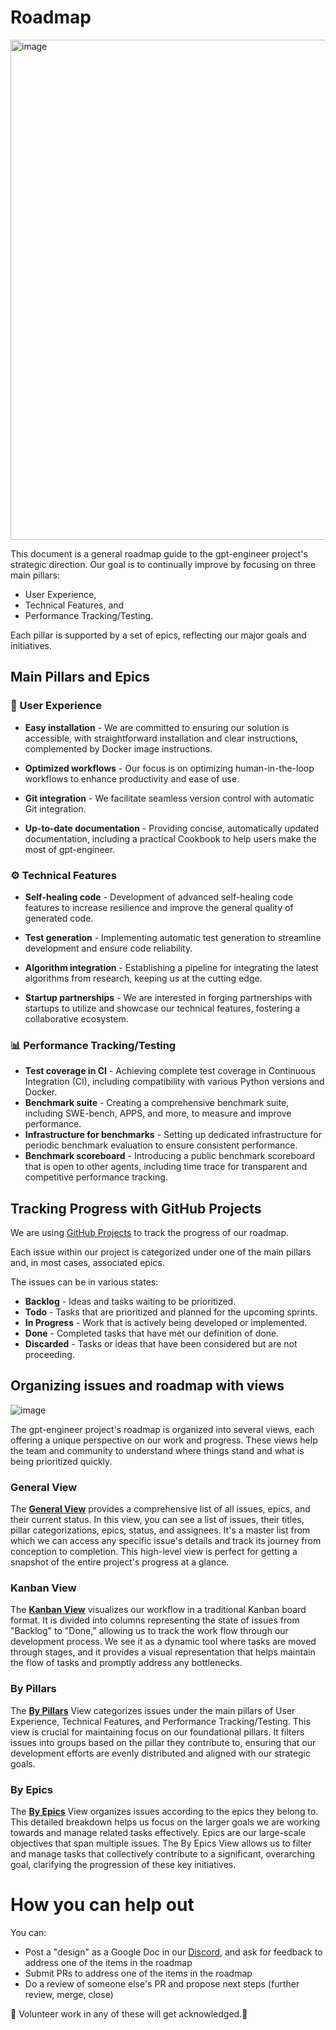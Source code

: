 # Roadmap

<img width="800" alt="image" src="https://github.com/gpt-engineer-org/gpt-engineer/assets/48092564/06bce891-00ef-4052-bbbd-77af8b843fff">


This document is a general roadmap guide to the gpt-engineer project's strategic direction.
Our goal is to continually improve by focusing on three main pillars:
- User Experience,
- Technical Features, and
- Performance Tracking/Testing.

Each pillar is supported by a set of epics, reflecting our major goals and initiatives.

## Main Pillars and Epics
### 👥 User Experience

- **Easy installation** - We are committed to ensuring our solution is accessible, with straightforward installation and clear instructions, complemented by Docker image instructions.

- **Optimized workflows** - Our focus is on optimizing human-in-the-loop workflows to enhance productivity and ease of use.

- **Git integration** - We facilitate seamless version control with automatic Git integration.

- **Up-to-date documentation** - Providing concise, automatically updated documentation, including a practical Cookbook to help users make the most of gpt-engineer.


### ⚙️ Technical Features
- **Self-healing code** - Development of advanced self-healing code features to increase resilience and improve the general quality of generated code.

- **Test generation** - Implementing automatic test generation to streamline development and ensure code reliability.

- **Algorithm integration** - Establishing a pipeline for integrating the latest algorithms from research, keeping us at the cutting edge.

- **Startup partnerships** - We are interested in forging partnerships with startups to utilize and showcase our technical features, fostering a collaborative ecosystem.


### 📊 Performance Tracking/Testing
- **Test coverage in CI** - Achieving complete test coverage in Continuous Integration (CI), including compatibility with various Python versions and Docker.
- **Benchmark suite** - Creating a comprehensive benchmark suite, including SWE-bench, APPS, and more, to measure and improve performance.
- **Infrastructure for benchmarks** - Setting up dedicated infrastructure for periodic benchmark evaluation to ensure consistent performance.
- **Benchmark scoreboard** - Introducing a public benchmark scoreboard that is open to other agents, including time trace for transparent and competitive performance tracking.


## Tracking Progress with GitHub Projects

We are using [GitHub Projects](https://github.com/orgs/gpt-engineer-org/projects/3) to track the progress of our roadmap.

Each issue within our project is categorized under one of the main pillars and, in most cases, associated epics.

The issues can be in various states:

- **Backlog** - Ideas and tasks waiting to be prioritized.
- **Todo** - Tasks that are prioritized and planned for the upcoming sprints.
- **In Progress** - Work that is actively being developed or implemented.
- **Done** - Completed tasks that have met our definition of done.
- **Discarded** - Tasks or ideas that have been considered but are not proceeding.



## Organizing issues and roadmap with views


![image](https://github.com/gpt-engineer-org/gpt-engineer/assets/48092564/4be1946b-3eee-4977-9c9e-095caabeb9f1)


The gpt-engineer project's roadmap is organized into several views, each offering a unique perspective on our work and progress. These views help the team and community to understand where things stand and what is being prioritized quickly.

### General View

The **[General View](https://github.com/orgs/gpt-engineer-org/projects/3/views/1)** provides a comprehensive list of all issues, epics, and their current status. In this view, you can see a list of issues, their titles, pillar categorizations, epics, status, and assignees. It's a master list from which we can access any specific issue's details and track its journey from conception to completion. This high-level view is perfect for getting a snapshot of the entire project's progress at a glance.

### Kanban View

The **[Kanban View](https://github.com/orgs/gpt-engineer-org/projects/3/views/2)** visualizes our workflow in a traditional Kanban board format. It is divided into columns representing the state of issues from "Backlog" to "Done," allowing us to track the work flow through our development process. We see it as a dynamic tool where tasks are moved through stages, and it provides a visual representation that helps maintain the flow of tasks and promptly address any bottlenecks.

### By Pillars

The **[By Pillars](https://github.com/orgs/gpt-engineer-org/projects/3/views/3)** View categorizes issues under the main pillars of User Experience, Technical Features, and Performance Tracking/Testing. This view is crucial for maintaining focus on our foundational pillars. It filters issues into groups based on the pillar they contribute to, ensuring that our development efforts are evenly distributed and aligned with our strategic goals.

### By Epics

The **[By Epics](https://github.com/orgs/gpt-engineer-org/projects/3/views/4)** View organizes issues according to the epics they belong to. This detailed breakdown helps us focus on the larger goals we are working towards and manage related tasks effectively. Epics are our large-scale objectives that span multiple issues. The By Epics View allows us to filter and manage tasks that collectively contribute to a significant, overarching goal, clarifying the progression of these key initiatives.


# How you can help out

You can:

- Post a "design" as a Google Doc in our [Discord](https://discord.com/channels/1119885301872070706/1120698764445880350), and ask for feedback to address one of the items in the roadmap
- Submit PRs to address one of the items in the roadmap
- Do a review of someone else's PR and propose next steps (further review, merge, close)

🙌 Volunteer work in any of these will get acknowledged.🙌
